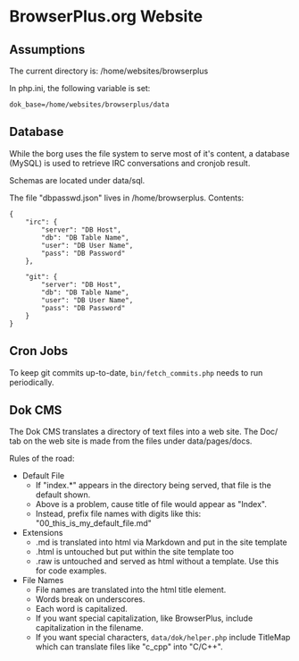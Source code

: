 # BrowserPlus.org Website


## Assumptions

The current directory is:
	/home/websites/browserplus
	
In php.ini, the following variable is set:

    dok_base=/home/websites/browserplus/data


## Database

While the borg uses the file system to serve most of it's content, a database (MySQL) is used
to retrieve IRC conversations and cronjob result.

Schemas are located under data/sql.

The file "dbpasswd.json" lives in /home/browserplus.  Contents:

	{ 
	    "irc": {
	        "server": "DB Host",
	        "db": "DB Table Name",
	        "user": "DB User Name",
	        "pass": "DB Password"
	    },
    
	    "git": {
	        "server": "DB Host",
	        "db": "DB Table Name",
	        "user": "DB User Name",
	        "pass": "DB Password"
	    }
	}

## Cron Jobs

To keep git commits up-to-date, `bin/fetch_commits.php` needs to run periodically.

## Dok CMS

The Dok CMS translates a directory of text files into a web site.  The Doc/ tab on the web site
is made from the files under data/pages/docs.

Rules of the road:

* Default File
  * If "index.*" appears in the directory being served, that file is the default shown.
  * Above is a problem, cause title of file would appear as "Index".  
  * Instead, prefix file names with digits like this: "00_this_is_my_default_file.md"
* Extensions
  * <file>.md is translated into html via Markdown and put in the site template
  * <file>.html is untouched but put within the site template too
  * <file>.raw is untouched and served as html without a template.  Use this for code examples.
* File Names
  * File names are translated into the html title element. 
  * Words break on underscores.  
  * Each word is capitalized.
  * If you want special capitalization, like BrowserPlus, include capitalization in the filename.
  * If you want special characters, `data/dok/helper.php` include TitleMap which can translate files like "c_cpp" into "C/C++".
